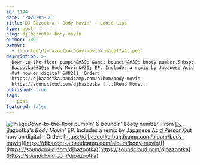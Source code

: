 ```yaml
---
id: 1144
date: '2020-05-30'
title: DJ Bazootka - Body Movin' - Loose Lips
type: post
slug: dj-bazootka-body-movin
author: 100
banner:
  - imported\dj-bazootka-body-movin\image1144.jpeg
description: >-
  Down-to-the-floor pumpin&#39; &amp; bouncin&#39; booty number.&nbsp; From DJ
  Bazootka&#39;s Body Movin&#39; EP. Includes a remix by Japanese Acid Person.
  Out now on digital &#8211; Order:
  https://djbazootka.bandcamp.com/album/body-movin
  https://soundcloud.com/djbazootka [...]Read More...
published: true
tags:
  - post
featured: false
---
```

![image](../imported\dj-bazootka-body-movin\image1144.jpeg)Down-to-the-floor pumpin' & bouncin' booty number. From [DJ Bazootka](https://djbazootka.bandcamp.com/)'s _Body Movin'_ EP. Includes a remix by [Japanese Acid Person](https://japaneseacidperson.bandcamp.com/).Out now on digital – Order: [](https://djbazootka.bandcamp.com/album/body-movin)[https://djbazootka.bandcamp.com/album/body-movin](https://djbazootka.bandcamp.com/album/body-movin)[](https://soundcloud.com/djbazootka)[https://soundcloud.com/djbazootka](https://soundcloud.com/djbazootka)